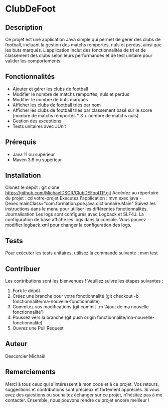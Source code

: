 # ClubDeFoot

## Description
Ce projet est une application Java simple qui permet de gérer des clubs de football, incluant la gestion des matchs remportés, nuls et perdus, ainsi que les buts marqués. L'application inclut des fonctionnalités de tri et de classement des clubs selon leurs performances et de test unitaire pour valider les comportements.

## Fonctionnalités
- Ajouter et gérer les clubs de football
- Modifier le nombre de matchs remportés, nuls et perdus
- Modifier le nombre de buts marqués
- Afficher les clubs de football triés par nom
- Afficher les clubs de football triés par classement basé sur le score (nombre de matchs remportés * 3 + nombre de matchs nuls)
- Gestion des exceptions
- Tests unitaires avec JUnit

## Prérequis
- Java 11 ou supérieur
- Maven 3.6 ou supérieur

## Installation
Clonez le dépôt : git clone https://github.com/MichaelDSCR/ClubDEFootTP.git
Accédez au répertoire du projet : cd votre-projet
Executez l'application : mvn exec:java -Dexec.mainClass="com.formation.poe.java.dictionnaire.Main"
Suivez les instructions dans le menu pour utiliser les différentes fonctionnalités.
Journalisation
Les logs sont configurés avec Logback et SLF4J. La configuration de base affiche les logs dans la console. Vous pouvez modifier logback.xml pour changer la configuration des logs.

## Tests
Pour exécuter les tests unitaires, utilisez la commande suivante : mvn test

## Contribuer
Les contributions sont les bienvenues ! Veuillez suivre les étapes suivantes :
1. Fork le dépôt
2. Créez une branche pour votre fonctionnalité (git checkout -b fonctionnalite/ma-nouvelle-fonctionnalite)
3. Commitez vos modifications (git commit -m 'Ajout de ma nouvelle fonctionnalité')
4. Poussez vers la branche (git push origin fonctionnalite/ma-nouvelle-fonctionnalite)
5. Ouvrez une Pull Request

## Auteur
Descorcier Michaël

## Remerciements
Merci à tous ceux qui s'intéressent à mon code et à ce projet. 
Vos retours, suggestions et contributions sont précieux et fortement appréciés. 
Si vous avez des questions ou souhaitez échanger sur ce projet, n'hésitez pas à me contacter. 
Ensemble, nous pouvons rendre ce projet encore meilleur !
